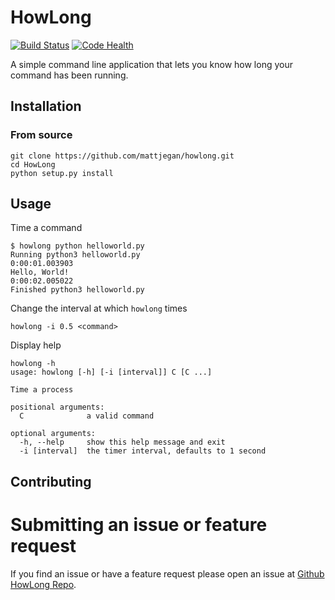 # HowLong

[![Build Status](https://travis-ci.org/mattjegan/HowLong.svg?branch=master)](https://travis-ci.org/mattjegan/HowLong) [![Code Health](https://landscape.io/github/mattjegan/HowLong/master/landscape.svg?style=flat)](https://landscape.io/github/mattjegan/HowLong/master)

A simple command line application that lets you know how long your command has been running.

## Installation

### From source

```
git clone https://github.com/mattjegan/howlong.git
cd HowLong
python setup.py install
```

## Usage

Time a command
```
$ howlong python helloworld.py
Running python3 helloworld.py
0:00:01.003903
Hello, World!
0:00:02.005022
Finished python3 helloworld.py
```

Change the interval at which `howlong` times
```
howlong -i 0.5 <command>
```

Display help
```
howlong -h
usage: howlong [-h] [-i [interval]] C [C ...]

Time a process

positional arguments:
  C              a valid command

optional arguments:
  -h, --help     show this help message and exit
  -i [interval]  the timer interval, defaults to 1 second
```

## Contributing

# Submitting an issue or feature request

If you find an issue or have a feature request please open an issue at [Github HowLong Repo](https://github.com/mattjegan/howlong).